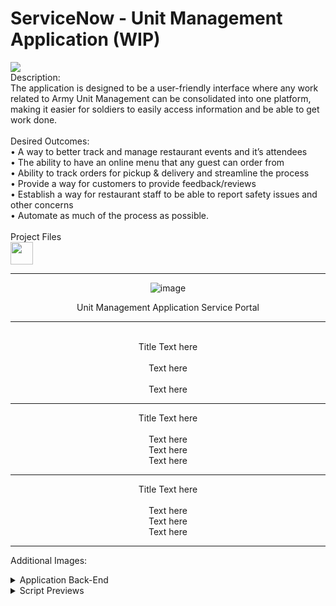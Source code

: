 # ServiceNow - Unit Management Application (WIP)
<head>
<img src="https://i.imgur.com/7QRgjtj.png"></img>
<br>
Description:
<br>The application is designed to be a user-friendly interface where any work related to Army Unit Management can be consolidated into one platform, making it easier for soldiers to easily access information and be able to get work done.
<br>
<br>
Desired Outcomes:
<br>• A way to better track and manage restaurant events and it’s attendees
<br>• The ability to have an online menu that any guest can order from
<br>• Ability to track orders for pickup & delivery and streamline the process
<br>• Provide a way for customers to provide feedback/reviews
<br>• Establish a way for restaurant staff to be able to report safety issues and other concerns
<br>• Automate as much of the process as possible.
<br> 
<br>
Project Files <br>
<a href="https://gitlab.com/davidbkingjr/unit-management-application"><img src="https://docs.gitlab.com/ee/user/img/markdown_logo.png" width="36" height="36" /></a>

</head>

<div align="center">
<hr>

![image](https://github.com/davidbkingjr/sn-uma-application/assets/117994855/3f04d491-260d-41c9-95d1-46a61fca07dc)

Unit Management Application Service Portal
<hr>
  


<img src=""> <br>
<br>
Title Text here <br>
<br>Text here <br>
<br>Text here
<hr>

<img src=""> 
<br>
Title Text here <br>
<br>Text here 
<br>Text here
<br>Text here
<hr>

<img src=""> 
<br>
Title Text here <br>
<br>Text here 
<br>Text here
<br>Text here
<hr>


</div>

Additional Images:
<details>
  <summary>Application Back-End</summary>
  <img src="image-url" name="image-name">
  <img src="image-url" name="image-name">
  <img src="image-url" name="image-name">
</details>
<details>
  <summary>Script Previews</summary>
  <img src="image-url" name="image-name">
  <img src="image-url" name="image-name">
  <img src="image-url" name="image-name">
</details>
<!-- <br><a href="">Tables</a>
<br><a href="">Scripts</a>
<br><a href="">WIP</a>
